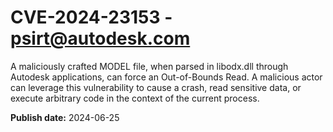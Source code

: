 # CVE-2024-23153 - psirt@autodesk.com

A maliciously crafted MODEL file, when parsed in libodx.dll through Autodesk applications, can force an Out-of-Bounds Read. A malicious actor can leverage this vulnerability to cause a crash, read sensitive data, or execute arbitrary code in the context of the current process.

**Publish date:** 2024-06-25
